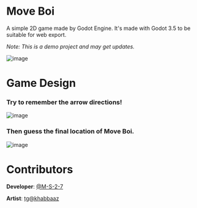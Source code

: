 # Move Boi
A simple 2D game made by Godot Engine. It's made with Godot 3.5 to be suitable for web export.

*Note: This is a demo project and may get updates.*

![image](https://github.com/M-S-2-7/move-boi/assets/58855671/43f525a9-dae7-4802-8e14-f58551806930)


# Game Design
### Try to remember the arrow directions!
![image](https://github.com/M-S-2-7/move-boi/assets/58855671/96fd76d5-0d32-4e52-96d2-808d8888afae)

### Then guess the final location of Move Boi.
![image](https://github.com/M-S-2-7/move-boi/assets/58855671/42b59cce-af2e-464f-8933-ec69d90b99a3)

# Contributors
**Developer**: [@M-S-2-7](https://github.com/M-S-2-7)

**Artist**: [tg@khabbaaz](https://t.me/khabbaaz)
